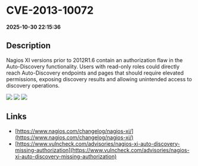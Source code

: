 # CVE-2013-10072

**2025-10-30 22:15:36**

## Description
Nagios XI versions prior to 2012R1.6 contain an authorization flaw in the Auto-Discovery functionality. Users with read-only roles could directly reach Auto-Discovery endpoints and pages that should require elevated permissions, exposing discovery results and allowing unintended access to discovery operations.

![](https://img.shields.io/static/v1?label=Score&message=7.2&color=red)
![](https://img.shields.io/static/v1?label=Severity&message=HIGH&color=red)
![](https://img.shields.io/static/v1?label=CWE&message=Auth&color=green)

## Links
- [https://www.nagios.com/changelog/nagios-xi/](https://www.nagios.com/changelog/nagios-xi/)
- [https://www.vulncheck.com/advisories/nagios-xi-auto-discovery-missing-authorization](https://www.vulncheck.com/advisories/nagios-xi-auto-discovery-missing-authorization)

